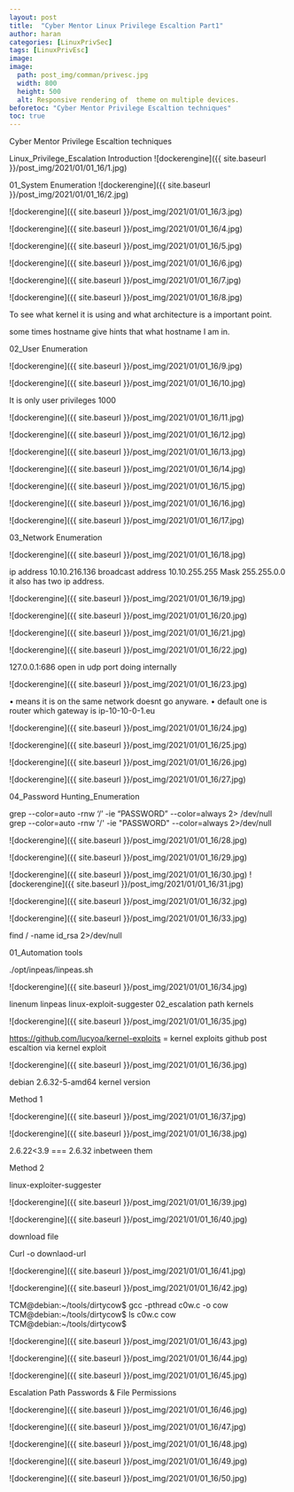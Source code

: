 ```yaml
---
layout: post
title:  "Cyber Mentor Linux Privilege Escaltion Part1"
author: haran
categories: [LinuxPrivSec]
tags: [LinuxPrivEsc]
image:
image:
  path: post_img/comman/privesc.jpg
  width: 800
  height: 500
  alt: Responsive rendering of  theme on multiple devices.
beforetoc: "Cyber Mentor Privilege Escaltion techniques"
toc: true
---
```


Cyber Mentor Privilege Escaltion techniques

Linux_Privilege_Escalation
Introduction
![dockerengine]({{ site.baseurl }}/post_img/2021/01/01_16/1.jpg)

01_System Enumeration
![dockerengine]({{ site.baseurl }}/post_img/2021/01/01_16/2.jpg)

![dockerengine]({{ site.baseurl }}/post_img/2021/01/01_16/3.jpg)

![dockerengine]({{ site.baseurl }}/post_img/2021/01/01_16/4.jpg)

![dockerengine]({{ site.baseurl }}/post_img/2021/01/01_16/5.jpg)

![dockerengine]({{ site.baseurl }}/post_img/2021/01/01_16/6.jpg)

![dockerengine]({{ site.baseurl }}/post_img/2021/01/01_16/7.jpg)


![dockerengine]({{ site.baseurl }}/post_img/2021/01/01_16/8.jpg)

To see what kernel it is using and what architecture is a important point.

some times hostname give hints that what hostname I am in.









02_User Enumeration

![dockerengine]({{ site.baseurl }}/post_img/2021/01/01_16/9.jpg)

![dockerengine]({{ site.baseurl }}/post_img/2021/01/01_16/10.jpg)

It is only user privileges 1000

![dockerengine]({{ site.baseurl }}/post_img/2021/01/01_16/11.jpg)

![dockerengine]({{ site.baseurl }}/post_img/2021/01/01_16/12.jpg)

![dockerengine]({{ site.baseurl }}/post_img/2021/01/01_16/13.jpg)

![dockerengine]({{ site.baseurl }}/post_img/2021/01/01_16/14.jpg)

![dockerengine]({{ site.baseurl }}/post_img/2021/01/01_16/15.jpg)

![dockerengine]({{ site.baseurl }}/post_img/2021/01/01_16/16.jpg)

![dockerengine]({{ site.baseurl }}/post_img/2021/01/01_16/17.jpg)


03_Network Enumeration

![dockerengine]({{ site.baseurl }}/post_img/2021/01/01_16/18.jpg)

ip address 10.10.216.136   broadcast address 10.10.255.255  Mask 255.255.0.0
it also has two ip address.

![dockerengine]({{ site.baseurl }}/post_img/2021/01/01_16/19.jpg)

![dockerengine]({{ site.baseurl }}/post_img/2021/01/01_16/20.jpg)

![dockerengine]({{ site.baseurl }}/post_img/2021/01/01_16/21.jpg)

![dockerengine]({{ site.baseurl }}/post_img/2021/01/01_16/22.jpg)

127.0.0.1:686   open in udp port doing internally

![dockerengine]({{ site.baseurl }}/post_img/2021/01/01_16/23.jpg)

• means it is on the same network doesnt go anyware.
• default one is router which gateway is ip-10-10-0-1.eu

![dockerengine]({{ site.baseurl }}/post_img/2021/01/01_16/24.jpg)

![dockerengine]({{ site.baseurl }}/post_img/2021/01/01_16/25.jpg)

![dockerengine]({{ site.baseurl }}/post_img/2021/01/01_16/26.jpg)

![dockerengine]({{ site.baseurl }}/post_img/2021/01/01_16/27.jpg)


04_Password Hunting_Enumeration

grep --color=auto -rnw ‘/’ -ie “PASSWORD” --color=always 2> /dev/null
grep --color=auto -rnw '/' -ie "PASSWORD" --color=always 2>/dev/null


![dockerengine]({{ site.baseurl }}/post_img/2021/01/01_16/28.jpg)

![dockerengine]({{ site.baseurl }}/post_img/2021/01/01_16/29.jpg)

![dockerengine]({{ site.baseurl }}/post_img/2021/01/01_16/30.jpg)
![dockerengine]({{ site.baseurl }}/post_img/2021/01/01_16/31.jpg)

![dockerengine]({{ site.baseurl }}/post_img/2021/01/01_16/32.jpg)

![dockerengine]({{ site.baseurl }}/post_img/2021/01/01_16/33.jpg)

find / -name id_rsa 2>/dev/null




01_Automation tools


./opt/inpeas/linpeas.sh

![dockerengine]({{ site.baseurl }}/post_img/2021/01/01_16/34.jpg)

linenum
linpeas
linux-exploit-suggester
02_escalation path kernels

![dockerengine]({{ site.baseurl }}/post_img/2021/01/01_16/35.jpg)

https://github.com/lucyoa/kernel-exploits = kernel exploits github post
escaltion via kernel exploit

![dockerengine]({{ site.baseurl }}/post_img/2021/01/01_16/36.jpg)

debian 2.6.32-5-amd64 kernel version


Method 1

![dockerengine]({{ site.baseurl }}/post_img/2021/01/01_16/37.jpg)


![dockerengine]({{ site.baseurl }}/post_img/2021/01/01_16/38.jpg)


2.6.22<3.9 === 2.6.32 inbetween them

Method 2

linux-exploiter-suggester

![dockerengine]({{ site.baseurl }}/post_img/2021/01/01_16/39.jpg)

![dockerengine]({{ site.baseurl }}/post_img/2021/01/01_16/40.jpg)

download file

Curl -o downlaod-url

![dockerengine]({{ site.baseurl }}/post_img/2021/01/01_16/41.jpg)

![dockerengine]({{ site.baseurl }}/post_img/2021/01/01_16/42.jpg)

TCM@debian:~/tools/dirtycow$ gcc -pthread c0w.c -o cow
TCM@debian:~/tools/dirtycow$ ls
c0w.c  cow
TCM@debian:~/tools/dirtycow$

![dockerengine]({{ site.baseurl }}/post_img/2021/01/01_16/43.jpg)

![dockerengine]({{ site.baseurl }}/post_img/2021/01/01_16/44.jpg)

![dockerengine]({{ site.baseurl }}/post_img/2021/01/01_16/45.jpg)


Escalation Path Passwords & File Permissions

![dockerengine]({{ site.baseurl }}/post_img/2021/01/01_16/46.jpg)

![dockerengine]({{ site.baseurl }}/post_img/2021/01/01_16/47.jpg)

![dockerengine]({{ site.baseurl }}/post_img/2021/01/01_16/48.jpg)

![dockerengine]({{ site.baseurl }}/post_img/2021/01/01_16/49.jpg)

![dockerengine]({{ site.baseurl }}/post_img/2021/01/01_16/50.jpg)


